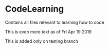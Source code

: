 # CodeLearning
Contains all files relevant to learning how to code

This is even more text as of Fri Apr 19 2019

This is added only on testing branch

